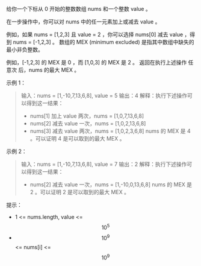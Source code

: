 给你一个下标从 0 开始的整数数组 nums 和一个整数 value 。

在一步操作中，你可以对 nums 中的任一元素加上或减去 value 。

例如，如果 nums = [1,2,3] 且 value = 2 ，你可以选择 nums[0] 减去 value ，得到 nums = [-1,2,3] 。
数组的 MEX (minimum excluded) 是指其中数组中缺失的最小非负整数。

例如，[-1,2,3] 的 MEX 是 0 ，而 [1,0,3] 的 MEX 是 2 。
返回在执行上述操作 任意次 后，nums 的最大 MEX 。

 
示例 1：

> 输入：nums = [1,-10,7,13,6,8], value = 5
> 输出：4
> 解释：执行下述操作可以得到这一结果：
> - nums[1] 加上 value 两次，nums = [1,0,7,13,6,8]
> - nums[2] 减去 value 一次，nums = [1,0,2,13,6,8]
> - nums[3] 减去 value 两次，nums = [1,0,2,3,6,8]
> nums 的 MEX 是 4 。可以证明 4 是可以取到的最大 MEX 。

示例 2：

> 输入：nums = [1,-10,7,13,6,8], value = 7
> 输出：2
> 解释：执行下述操作可以得到这一结果：
> - nums[2] 减去 value 一次，nums = [1,-10,0,13,6,8]
> nums 的 MEX 是 2 。可以证明 2 是可以取到的最大 MEX 。
 

提示：

- 1 <= nums.length, value <= $$10^5$$
- $$10^9$$ <= nums[i] <= $$10^9$$

